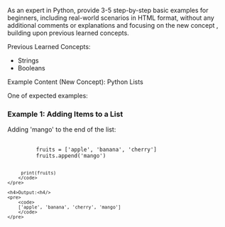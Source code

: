 As an expert in Python, provide 3-5 step-by-step basic examples for beginners, including real-world scenarios in HTML format, without any additional comments or explanations and focusing on the new concept , building upon previous learned concepts.

Previous Learned Concepts:

- Strings
- Booleans

Example Content (New Concept):
Python Lists

One of expected examples:
<section>
<h3>Example 1: Adding Items to a List</h3>
    <p>Adding 'mango' to the end of the list:</p>
    <pre>
        <code>
         fruits = ['apple', 'banana', 'cherry']
         fruits.append('mango')

         print(fruits)
        </code>
    </pre>
    
    <h4>Output:<h4/>
    <pre>
        <code>
        ['apple', 'banana', 'cherry', 'mango']
        </code>
    </pre>
</section>
